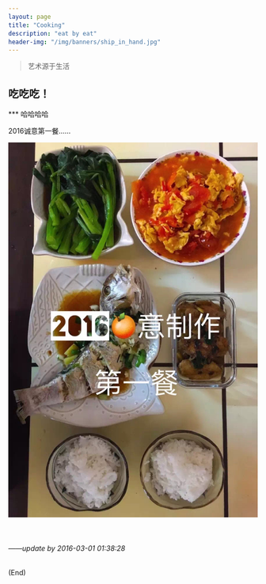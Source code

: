 ```yaml
---
layout: page
title: "Cooking"
description: "eat by eat"
header-img: "/img/banners/ship_in_hand.jpg"
---
```


>艺术源于生活

## 吃吃吃！

*** 哈哈哈哈

2016诚意第一餐……

![](/img/tmp/eat.jpg)  
 

<br />

###### *——update by 2016-03-01 01:38:28*
(End)

